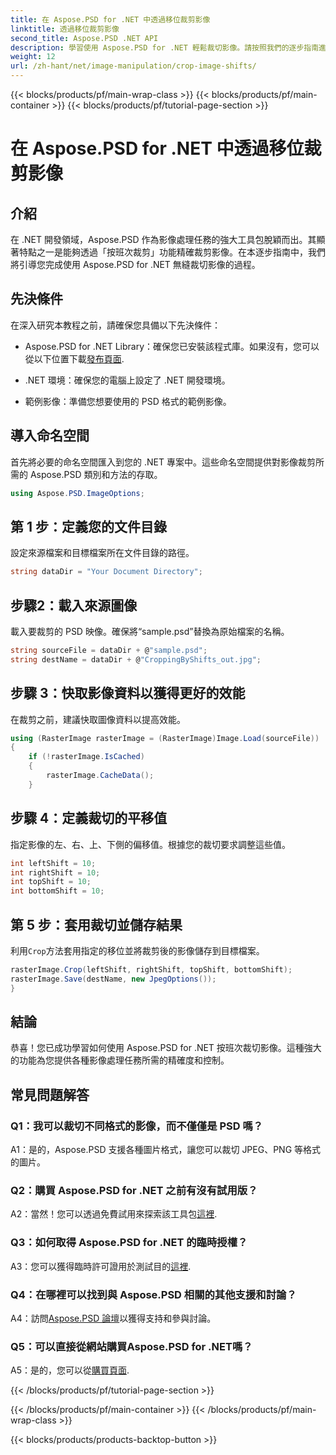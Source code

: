 ```yaml
---
title: 在 Aspose.PSD for .NET 中透過移位裁剪影像
linktitle: 透過移位裁剪影像
second_title: Aspose.PSD .NET API
description: 學習使用 Aspose.PSD for .NET 輕鬆裁切影像。請按照我們的逐步指南進行精確的影像調整。
weight: 12
url: /zh-hant/net/image-manipulation/crop-image-shifts/
---
```


{{< blocks/products/pf/main-wrap-class >}}
{{< blocks/products/pf/main-container >}}
{{< blocks/products/pf/tutorial-page-section >}}

# 在 Aspose.PSD for .NET 中透過移位裁剪影像

## 介紹

在 .NET 開發領域，Aspose.PSD 作為影像處理任務的強大工具包脫穎而出。其顯著特點之一是能夠透過「按班次裁剪」功能精確裁剪影像。在本逐步指南中，我們將引導您完成使用 Aspose.PSD for .NET 無縫裁切影像的過程。

## 先決條件

在深入研究本教程之前，請確保您具備以下先決條件：

-  Aspose.PSD for .NET Library：確保您已安裝該程式庫。如果沒有，您可以從以下位置下載[發布頁面](https://releases.aspose.com/psd/net/).

- .NET 環境：確保您的電腦上設定了 .NET 開發環境。

- 範例影像：準備您想要使用的 PSD 格式的範例影像。

## 導入命名空間

首先將必要的命名空間匯入到您的 .NET 專案中。這些命名空間提供對影像裁剪所需的 Aspose.PSD 類別和方法的存取。

```csharp
using Aspose.PSD.ImageOptions;
```

## 第 1 步：定義您的文件目錄

設定來源檔案和目標檔案所在文件目錄的路徑。

```csharp
string dataDir = "Your Document Directory";
```

## 步驟2：載入來源圖像

載入要裁剪的 PSD 映像。確保將“sample.psd”替換為原始檔案的名稱。

```csharp
string sourceFile = dataDir + @"sample.psd";
string destName = dataDir + @"CroppingByShifts_out.jpg";
```

## 步驟 3：快取影像資料以獲得更好的效能

在裁剪之前，建議快取圖像資料以提高效能。

```csharp
using (RasterImage rasterImage = (RasterImage)Image.Load(sourceFile))
{
    if (!rasterImage.IsCached)
    {
        rasterImage.CacheData();
    }
```

## 步驟 4：定義裁切的平移值

指定影像的左、右、上、下側的偏移值。根據您的裁切要求調整這些值。

```csharp
int leftShift = 10;
int rightShift = 10;
int topShift = 10;
int bottomShift = 10;
```

## 第 5 步：套用裁切並儲存結果

利用`Crop`方法套用指定的移位並將裁剪後的影像儲存到目標檔案。

```csharp
rasterImage.Crop(leftShift, rightShift, topShift, bottomShift);
rasterImage.Save(destName, new JpegOptions());
}
```

## 結論

恭喜！您已成功學習如何使用 Aspose.PSD for .NET 按班次裁切影像。這種強大的功能為您提供各種影像處理任務所需的精確度和控制。

## 常見問題解答

### Q1：我可以裁切不同格式的影像，而不僅僅是 PSD 嗎？

A1：是的，Aspose.PSD 支援各種圖片格式，讓您可以裁切 JPEG、PNG 等格式的圖片。

### Q2：購買 Aspose.PSD for .NET 之前有沒有試用版？

 A2：當然！您可以透過免費試用來探索該工具包[這裡](https://releases.aspose.com/).

### Q3：如何取得 Aspose.PSD for .NET 的臨時授權？

 A3：您可以獲得臨時許可證用於測試目的[這裡](https://purchase.aspose.com/temporary-license/).

### Q4：在哪裡可以找到與 Aspose.PSD 相關的其他支援和討論？

 A4：訪問[Aspose.PSD 論壇](https://forum.aspose.com/c/psd/34)以獲得支持和參與討論。

### Q5：可以直接從網站購買Aspose.PSD for .NET嗎？

 A5：是的，您可以從[購買頁面](https://purchase.aspose.com/buy).

{{< /blocks/products/pf/tutorial-page-section >}}

{{< /blocks/products/pf/main-container >}}
{{< /blocks/products/pf/main-wrap-class >}}

{{< blocks/products/products-backtop-button >}}
